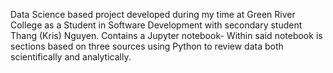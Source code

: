 Data Science based project developed during my time at Green River College as a Student in Software Development with secondary student Thang (Kris) Nguyen. Contains a Jupyter notebook- Within said notebook is sections based on three sources using Python to review data both scientifically and analytically.
